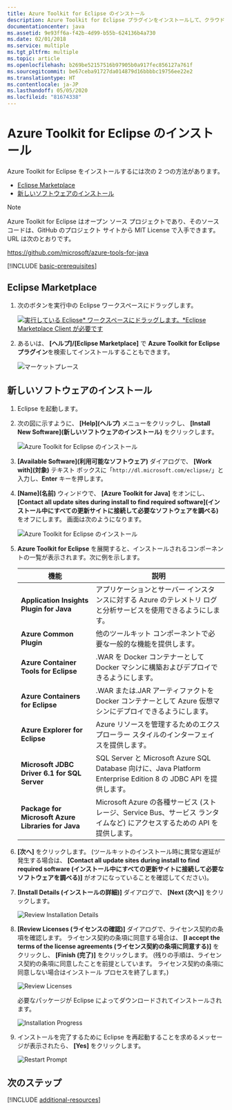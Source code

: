 ```yaml
---
title: Azure Toolkit for Eclipse のインストール
description: Azure Toolkit for Eclipse プラグインをインストールして、クラウド アプリケーションを作成し、Azure にデプロイする方法を説明します。
documentationcenter: java
ms.assetid: 9e93ff6a-f42b-4d99-b55b-624136b4a730
ms.date: 02/01/2018
ms.service: multiple
ms.tgt_pltfrm: multiple
ms.topic: article
ms.openlocfilehash: b269be52157516b97905b0a917fec856127a761f
ms.sourcegitcommit: be67ceba91727da014879d16bbbbc19756ee22e2
ms.translationtype: HT
ms.contentlocale: ja-JP
ms.lasthandoff: 05/05/2020
ms.locfileid: "81674338"
---
```

# <a name="installing-the-azure-toolkit-for-eclipse"></a>Azure Toolkit for Eclipse のインストール

Azure Toolkit for Eclipse をインストールするには次の 2 つの方法があります。

  - [Eclipse Marketplace](#eclipse-marketplace)
  - [新しいソフトウェアのインストール](#install-new-software)

> [!NOTE] 
> 
> Azure Toolkit for Eclipse はオープン ソース プロジェクトであり、そのソース コードは、GitHub のプロジェクト サイトから MIT License で入手できます。URL は次のとおりです。 
> 
> <https://github.com/microsoft/azure-tools-for-java> 
> 

[!INCLUDE [basic-prerequisites](includes/basic-prerequisites.md)]

## <a name="eclipse-marketplace"></a>Eclipse Marketplace

1. 次のボタンを実行中の Eclipse ワークスペースにドラッグします。

    [![実行している Eclipse* ワークスペースにドラッグします。*Eclipse Marketplace Client が必要です](https://marketplace.eclipse.org/sites/all/themes/solstice/public/images/marketplace/btn-install.png)](http://marketplace.eclipse.org/marketplace-client-intro?mpc_install=1919278 "実行している Eclipse* ワークスペースにドラッグします。*Eclipse Marketplace Client が必要です")

2. あるいは、 **[ヘルプ]/[Eclipse Marketplace]** で **Azure Toolkit for Eclipse プラグイン**を検索してインストールすることもできます。

    ![マーケットプレース](media/installation/marketplace.png)

## <a name="install-new-software"></a>新しいソフトウェアのインストール

1. Eclipse を起動します。

1. 次の図に示すように、 **[Help]\(ヘルプ\)** メニューをクリックし、 **[Install New Software]\(新しいソフトウェアのインストール\)** をクリックします。

   ![Azure Toolkit for Eclipse のインストール][01]

1. **[Available Software]\(利用可能なソフトウェア\)** ダイアログで、 **[Work with]\(対象\)** テキスト ボックスに「`http://dl.microsoft.com/eclipse/`」と入力し、**Enter** キーを押します。

1. **[Name]\(名前\)** ウィンドウで、 **[Azure Toolkit for Java]** をオンにし、 **[Contact all update sites during install to find required software]\(インストール中にすべての更新サイトに接続して必要なソフトウェアを調べる\)** をオフにします。 画面は次のようになります。

   ![Azure Toolkit for Eclipse のインストール][02]

1. **Azure Toolkit for Eclipse** を展開すると、インストールされるコンポーネントの一覧が表示されます。次に例を示します。

   | 機能 | 説明 | 
   |---|---| 
   | **Application Insights Plugin for Java** | アプリケーションとサーバー インスタンスに対する Azure のテレメトリ ログと分析サービスを使用できるようにします。 | 
   | **Azure Common Plugin** | 他のツールキット コンポーネントで必要な一般的な機能を提供します。 | 
   | **Azure Container Tools for Eclipse** | .WAR を Docker コンテナーとして Docker マシンに構築およびデプロイできるようにします。 | 
   | **Azure Containers for Eclipse** | .WAR または.JAR アーティファクトを Docker コンテナーとして Azure 仮想マシンにデプロイできるようにします。 | 
   | **Azure Explorer for Eclipse** | Azure リソースを管理するためのエクスプローラー スタイルのインターフェイスを提供します。 | 
   | **Microsoft JDBC Driver 6.1 for SQL Server** | SQL Server と Microsoft Azure SQL Database 向けに、Java Platform Enterprise Edition 8 の JDBC API を提供します。 | 
   | **Package for Microsoft Azure Libraries for Java** | Microsoft Azure の各種サービス (ストレージ、Service Bus、サービス ランタイムなど) にアクセスするための API を提供します。 | 

1. **[次へ]** をクリックします。 (ツールキットのインストール時に異常な遅延が発生する場合は、 **[Contact all update sites during install to find required software (インストール中にすべての更新サイトに接続して必要なソフトウェアを調べる)]** がオフになっていることを確認してください)。

1. **[Install Details (インストールの詳細)]** ダイアログで、 **[Next (次へ)]** をクリックします。

   ![Review Installation Details][03]

1. **[Review Licenses (ライセンスの確認)]** ダイアログで、ライセンス契約の条項を確認します。 ライセンス契約の条項に同意する場合は、 **[I accept the terms of the license agreements (ライセンス契約の条項に同意する)]** をクリックし、 **[Finish (完了)]** をクリックします。 (残りの手順は、ライセンス契約の条項に同意したことを前提としています。 ライセンス契約の条項に同意しない場合はインストール プロセスを終了します。)

   ![Review Licenses][04]

   必要なパッケージが Eclipse によってダウンロードされてインストールされます。

   ![Installation Progress][05]

1. インストールを完了するために Eclipse を再起動することを求めるメッセージが表示されたら、 **[Yes]** をクリックします。

   ![Restart Prompt][06]

## <a name="next-steps"></a>次のステップ

[!INCLUDE [additional-resources](includes/additional-resources.md)]

<!-- URL List -->

<!-- Legacy MSDN URL = https://msdn.microsoft.com/library/azure/hh690946.aspx -->

<!-- IMG List -->
[01]: media/installation/eclipse-installation-01.png
[02]: media/installation/eclipse-installation-02.png
[03]: media/installation/eclipse-installation-03.png
[04]: media/installation/eclipse-installation-04.png
[05]: media/installation/eclipse-installation-05.png
[06]: media/installation/eclipse-installation-06.png
